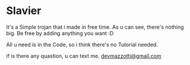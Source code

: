 # Slavier
It's a Simple trojan that i made in free time.
As u can see, there's nothing big. Be free by adding anything you want :D

All u need is in the Code, so i think there's no Tutorial needed.

if is there any quastion, u can text me.
devmazzotti@gmail.com
